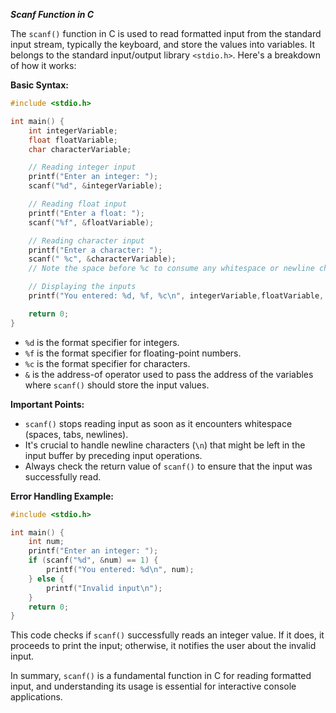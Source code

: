 ***Scanf Function in C***


The `scanf()` function in C is used to read formatted input from the standard input stream, typically the keyboard, and store the values into variables. It belongs to the standard input/output library `<stdio.h>`. Here's a breakdown of how it works:

**Basic Syntax:**
```c
#include <stdio.h>

int main() {
    int integerVariable;
    float floatVariable;
    char characterVariable;

    // Reading integer input
    printf("Enter an integer: ");
    scanf("%d", &integerVariable);

    // Reading float input
    printf("Enter a float: ");
    scanf("%f", &floatVariable);

    // Reading character input
    printf("Enter a character: ");
    scanf(" %c", &characterVariable); 
    // Note the space before %c to consume any whitespace or newline characters

    // Displaying the inputs
    printf("You entered: %d, %f, %c\n", integerVariable,floatVariable, characterVariable);

    return 0;
}
```

- `%d` is the format specifier for integers.
- `%f` is the format specifier for floating-point numbers.
- `%c` is the format specifier for characters.
- `&` is the address-of operator used to pass the address of the variables where `scanf()` should store the input values.

**Important Points:**
- `scanf()` stops reading input as soon as it encounters whitespace (spaces, tabs, newlines).
- It's crucial to handle newline characters (`\n`) that might be left in the input buffer by preceding input operations.
- Always check the return value of `scanf()` to ensure that the input was successfully read.

**Error Handling Example:**
```c
#include <stdio.h>

int main() {
    int num;
    printf("Enter an integer: ");
    if (scanf("%d", &num) == 1) {
        printf("You entered: %d\n", num);
    } else {
        printf("Invalid input\n");
    }
    return 0;
}
```
This code checks if `scanf()` successfully reads an integer value. If it does, it proceeds to print the input; otherwise, it notifies the user about the invalid input.

In summary, `scanf()` is a fundamental function in C for reading formatted input, and understanding its usage is essential for interactive console applications.